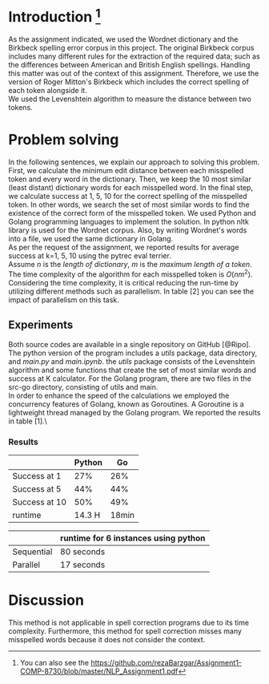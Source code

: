 
Introduction [^1]
============

As the assignment indicated, we used the Wordnet dictionary and the
Birkbeck spelling error corpus in this project. The original Birkbeck
corpus includes many different rules for the extraction of the required
data; such as the differences between American and British English
spellings. Handling this matter was out of the context of this
assignment. Therefore, we use the version of Roger Mitton's
Birkbeck which includes the correct spelling of each token alongside
it.\
We used the Levenshtein algorithm to measure the distance between two
tokens.

Problem solving
===============

In the following sentences, we explain our approach to solving this
problem. First, we calculate the minimum edit distance between each
misspelled token and every word in the dictionary. Then, we keep the 10
most similar (least distant) dictionary words for each misspelled word.
In the final step, we calculate success at 1, 5, 10 for the correct
spelling of the misspelled token. In other words, we search the set of
most similar words to find the existence of the correct form of the
misspelled token. We used Python and Golang programming languages to
implement the solution. In python nltk library is used for the Wordnet
corpus. Also, by writing Wordnet's words into a file, we used the same
dictionary in Golang.\
As per the request of the assignment, we reported results for average
success at k=1, 5, 10 using the pytrec eval terrier.\
Assume $n$ is the *length of dictionary*, $m$ is the *maximum length of
a token*. The time complexity of the algorithm for each misspelled token
is $O(nm^2)$. Considering the time complexity, it is critical reducing
the run-time by utilizing different methods such as parallelism. In
table [2] you can
see the impact of parallelism on this task.

Experiments
-----------

Both source codes are available in a single repository on GitHub
[@Ripo]. The python version of the program includes a *utils* package,
data directory, and *main.py* and *main.ipynb*. the *utils* package
consists of the Levenshtein algorithm and some functions that create the
set of most similar words and success at K calculator. For the Golang
program, there are two files in the src-go directory, consisting of
utils and main.\
In order to enhance the speed of the calculations we employed the
concurrency features of Golang, known as Goroutines. A Goroutine is a
lightweight thread managed by the Golang program. We reported the
results in table [1].\

### Results
|                                       | Python   | Go    |
|---------------------------------------|----------|-------|
| Success at 1                          | 27%     | 26\%  |
| Success at 5                          | 44%     | 44\%  |
| Success at 10                         | 50%     | 49\%  |
| runtime                               | 14.3 H   | 18min |



  |           |   runtime for 6 instances using python|
  |------------ |--------------------------------------|
  | Sequential     |           80 seconds|
  |  Parallel       |          17 seconds|


Discussion
==========

This method is not applicable in spell correction programs due to its
time complexity. Furthermore, this method for spell correction misses
many misspelled words because it does not consider the context.

[^1]: You can also see the https://github.com/rezaBarzgar/Assignment1-COMP-8730/blob/master/NLP_Assignment1.pdf
